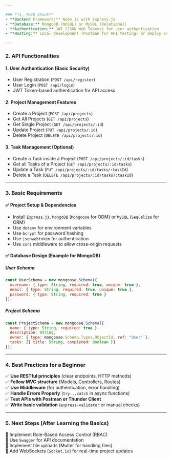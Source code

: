 ```yaml
---

### **1. Tech Stack**  
- **Backend Framework:** Node.js with Express.js  
- **Database:** MongoDB (NoSQL) or MySQL (Relational)  
- **Authentication:** JWT (JSON Web Tokens) for user authentication  
- **Hosting:** Local development (Postman for API testing) or deploy on Render/Heroku  

---
```


### **2. API Functionalities**  

#### **1. User Authentication (Basic Security)**
- User Registration (`POST /api/register`)
- User Login (`POST /api/login`)
- JWT Token-based authentication for API access  

#### **2. Project Management Features**
- Create a Project (`POST /api/projects`)
- Get All Projects (`GET /api/projects`)
- Get Single Project (`GET /api/projects/:id`)
- Update Project (`PUT /api/projects/:id`)
- Delete Project (`DELETE /api/projects/:id`)  

#### **3. Task Management (Optional)**
- Create a Task inside a Project (`POST /api/projects/:id/tasks`)
- Get all Tasks of a Project (`GET /api/projects/:id/tasks`)
- Update a Task (`PUT /api/projects/:id/tasks/:taskId`)
- Delete a Task (`DELETE /api/projects/:id/tasks/:taskId`)  

---

### **3. Basic Requirements**  

#### ✅ **Project Setup & Dependencies**  
- Install `Express.js`, `MongoDB` (`Mongoose` for ODM) or `MySQL` (`Sequelize` for ORM)  
- Use `dotenv` for environment variables  
- Use `bcrypt` for password hashing  
- Use `jsonwebtoken` for authentication  
- Use `cors` middleware to allow cross-origin requests  

#### ✅ **Database Design** (Example for MongoDB)  

##### **User Schema**  
```js
const UserSchema = new mongoose.Schema({
  username: { type: String, required: true, unique: true },
  email: { type: String, required: true, unique: true },
  password: { type: String, required: true }
});
```

##### **Project Schema**  
```js
const ProjectSchema = new mongoose.Schema({
  name: { type: String, required: true },
  description: String,
  owner: { type: mongoose.Schema.Types.ObjectId, ref: "User" },  
  tasks: [{ title: String, completed: Boolean }]
});
```

---

### **4. Best Practices for a Beginner**
✅ **Use RESTful principles** (clear endpoints, HTTP methods)  
✅ **Follow MVC structure** (Models, Controllers, Routes)  
✅ **Use Middleware** (for authentication, error handling)  
✅ **Handle Errors Properly** (`try...catch` in async functions)  
✅ **Test APIs with Postman or Thunder Client**  
✅ **Write basic validation** (`express-validator` or manual checks)  

---

### **5. Next Steps (After Learning the Basics)**
🔹 Implement Role-Based Access Control (RBAC)  
🔹 Use `Swagger` for API documentation  
🔹 Implement file uploads (Multer for handling files)  
🔹 Add WebSockets (`Socket.io`) for real-time project updates